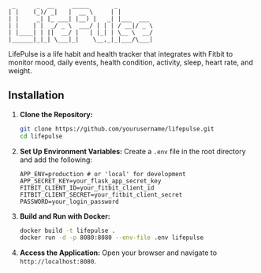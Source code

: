 ```
 _      _  __     _____       _          
| |    (_)/ _|   |  __ \     | |         
| |     _| |_ ___| |__) |   _| |___  ___ 
| |    | |  _/ _ \  ___/ | | | / __|/ _ \
| |____| | ||  __/ |   | |_| | \__ \  __/
|______|_|_| \___|_|    \__,_|_|___/\___|
```

LifePulse is a life habit and health tracker that integrates with Fitbit to monitor mood, daily events, health condition, activity, sleep, heart rate, and weight. 

## Installation

1. **Clone the Repository:**
   ```bash
   git clone https://github.com/yourusername/lifepulse.git
   cd lifepulse
   ```

2. **Set Up Environment Variables:**
   Create a `.env` file in the root directory and add the following:
   ```env
   APP_ENV=production # or 'local' for development
   APP_SECRET_KEY=your_flask_app_secret_key
   FITBIT_CLIENT_ID=your_fitbit_client_id
   FITBIT_CLIENT_SECRET=your_fitbit_client_secret
   PASSWORD=your_login_password
   ```

3. **Build and Run with Docker:**
   ```bash
   docker build -t lifepulse .
   docker run -d -p 8080:8080 --env-file .env lifepulse
   ```

4. **Access the Application:**
   Open your browser and navigate to `http://localhost:8080`.